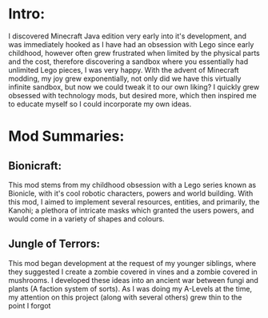 # Intro:
 I discovered Minecraft Java edition very early into it's development, and was immediately hooked as I have had an obsession with Lego since early childhood, however often grew frustrated when limited by the physical parts and the cost, therefore discovering a sandbox where you essentially had unlimited Lego pieces, I was very happy. With the advent of Minecraft modding, my joy grew exponentially, not only did we have this virtually infinite sandbox, but now we could tweak it to our own liking? I quickly grew obsessed with technology mods, but desired more, which then inspired me to educate myself so I could incorporate my own ideas.
# Mod Summaries:  
 ## Bionicraft:  
  This mod stems from my childhood obsession with a Lego series known as Bionicle, with it's cool robotic characters, powers and world building. With this mod, I aimed to implement several resources, entities, and primarily, the Kanohi; a plethora of intricate masks which granted the users powers, and would come in a variety of shapes and colours.  
 ## Jungle of Terrors:  
  This mod began development at the request of my younger siblings, where they suggested I create a zombie covered in vines and a zombie covered in mushrooms. I developed these ideas into an ancient war between fungi and plants (A faction system of sorts). As I was doing my A-Levels at the time, my attention on this project (along with several others) grew thin to the point I forgot